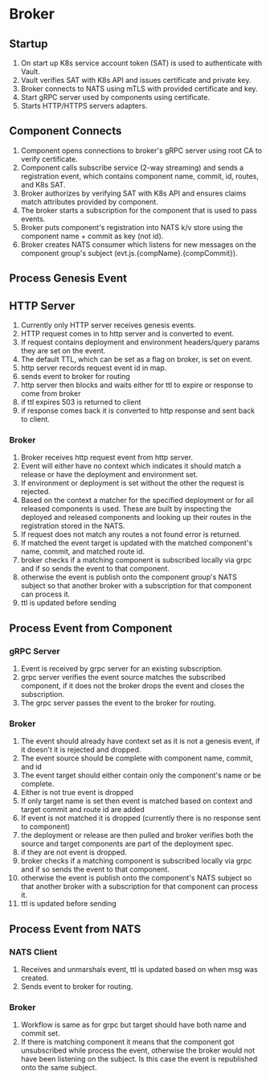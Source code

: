 # Broker

## Startup

1. On start up K8s service account token (SAT) is used to authenticate with
   Vault.
2. Vault verifies SAT with K8s API and issues certificate and private key.
3. Broker connects to NATS using mTLS with provided certificate and key.
4. Start gRPC server used by components using certificate.
5. Starts HTTP/HTTPS servers adapters.

## Component Connects

1. Component opens connections to broker's gRPC server using root CA to verify
   certificate.
2. Component calls subscribe service (2-way streaming) and sends a registration
   event, which contains component name, commit, id, routes, and K8s SAT.
3. Broker authorizes by verifying SAT with K8s API and ensures claims match
   attributes provided by component.
4. The broker starts a subscription for the component that is used to pass
   events.
5. Broker puts component's registration into NATS k/v store using the component
   name + commit as key (not id).
6. Broker creates NATS consumer which listens for new messages on the component
   group's subject (evt.js.{compName}.{compCommit}).

## Process Genesis Event

## HTTP Server

1. Currently only HTTP server receives genesis events.
2. HTTP request comes in to http server and is converted to event.
3. If request contains deployment and environment headers/query params they are
   set on the event.
4. The default TTL, which can be set as a flag on broker, is set on event.
5. http server records request event id in map.
6. sends event to broker for routing
7. http server then blocks and waits either for ttl to expire or response to
   come from broker
8. if ttl expires 503 is returned to client
9. if response comes back it is converted to http response and sent back to
   client.

### Broker

1. Broker receives http request event from http server.
2. Event will either have no context which indicates it should match a release
   or have the deployment and environment set.
3. If environment or deployment is set without the other the request is
   rejected.
4. Based on the context a matcher for the specified deployment or for all
   released components is used. These are built by inspecting the deployed and
   released components and looking up their routes in the registration stored in
   the NATS.
5. If request does not match any routes a not found error is returned.
6. If matched the event target is updated with the matched component's name,
   commit, and matched route id.
7. broker checks if a matching component is subscribed locally via grpc and if
   so sends the event to that component.
8. otherwise the event is publish onto the component group's NATS subject so
   that another broker with a subscription for that component can process it.
9. ttl is updated before sending

## Process Event from Component

### gRPC Server

1. Event is received by grpc server for an existing subscription.
2. grpc server verifies the event source matches the subscribed component, if it
   does not the broker drops the event and closes the subscription.
3. The grpc server passes the event to the broker for routing.

### Broker

1. The event should already have context set as it is not a genesis event, if it
   doesn't it is rejected and dropped.
2. The event source should be complete with component name, commit, and id
3. The event target should either contain only the component's name or be
   complete.
4. Either is not true event is dropped
5. If only target name is set then event is matched based on context and target
   commit and route id are added
6. If event is not matched it is dropped (currently there is no response sent to
   component)
7. the deployment or release are then pulled and broker verifies both the source
   and target components are part of the deployment spec.
8. if they are not event is dropped.
9. broker checks if a matching component is subscribed locally via grpc and if
   so sends the event to that component.
10. otherwise the event is publish onto the component's NATS subject so that
    another broker with a subscription for that component can process it.
11. ttl is updated before sending

## Process Event from NATS

### NATS Client

1. Receives and unmarshals event, ttl is updated based on when msg was created.
2. Sends event to broker for routing.

### Broker

1. Workflow is same as for grpc but target should have both name and commit set.
2. If there is matching component it means that the component got unsubscribed
   while process the event, otherwise the broker would not have been listening
   on the subject. Is this case the event is republished onto the same subject.
